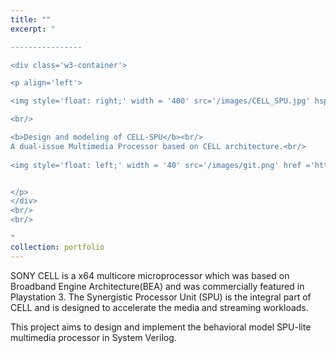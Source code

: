 ```yaml
---
title: ""
excerpt: "  

----------------

<div class='w3-container'>

<p align='left'>

<img style='float: right;' width = '400' src='/images/CELL_SPU.jpg' hspace='15'>

<br/>

<b>Design and modeling of CELL-SPU</b><br/>
A dual-issue Multimedia Processor based on CELL architecture.<br/>  
  
<img style='float: left;' width = '40' src='/images/git.png' href ='https://github.com/Karthik4293/Hardware_generation_tool_for_Neural_Networks'>


</p>
</div>
<br/>
<br/>

"
collection: portfolio
---
```

SONY CELL is a x64 multicore microprocessor which was based on Broadband Engine Architecture(BEA) and was commercially featured in Playstation 3.
The Synergistic Processor Unit (SPU) is the integral part of CELL and is designed to accelerate the media and streaming workloads.  

This project aims to design and implement the behavioral model SPU-lite multimedia processor in System Verilog.

